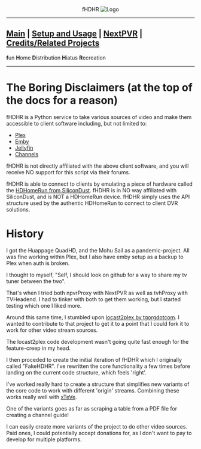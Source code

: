 <p align="center">fHDHR    <img src="images/logo.ico" alt="Logo"/></p>

---
[Main](README.md)  |  [Setup and Usage](Usage.md)  |  [NextPVR](Origin.md)  |  [Credits/Related Projects](Related-Projects.md)
---
**f**un
**H**ome
**D**istribution
**H**iatus
**R**ecreation

---

# The Boring Disclaimers (at the top of the docs for a reason)


fHDHR is a Python service to take various sources of video and make them accessible to client software including, but not limited to:

* [Plex](https://www.plex.tv/)
* [Emby](https://emby.media/)
* [Jellyfin](https://jellyfin.org/)
* [Channels](https://getchannels.com/)

fHDHR is not directly affiliated with the above client software, and you will receive NO support for this script via their forums.

fHDHR is able to connect to clients by emulating a piece of hardware called the [HDHomeRun from SiliconDust](https://www.silicondust.com/). fHDHR is in NO way affiliated with SiliconDust, and is NOT a HDHomeRun device. fHDHR simply uses the API structure used by the authentic HDHomeRun to connect to client DVR solutions.

# History

I got the Huappage QuadHD, and the Mohu Sail as a pandemic-project. All was fine working within Plex, but I also have emby setup as a backup to Plex when auth is broken.

I thought to myself, "Self, I should look on github for a way to share my tv tuner between the two".

That's when I tried both npvrProxy with NextPVR as well as tvhProxy with TVHeadend. I had to tinker with both to get them working, but I started testing which one I liked more.

Around this same time, I stumbled upon [locast2plex by tgorgdotcom](https://github.com/tgorgdotcom/locast2plex). I wanted to contribute to that project to get it to a point that I could fork it to work for other video stream sources.

The locast2plex code development wasn't going quite fast enough for the feature-creep in my head.

I then proceded to create the initial iteration of fHDHR which I originally called "FakeHDHR". I've rewritten the core functionality a few times before landing on the current code structure, which feels 'right'.

I've worked really hard to create a structure that simplifies new variants of the core code to work with different 'origin' streams. Combining these works really well with [xTeVe](https://github.com/xteve-project/xTeVe).

One of the variants goes as far as scraping a table from a PDF file for creating a channel guide!

I can easily create more variants of the project to do other video sources. Paid ones, I could potentially accept donations for, as I don't want to pay to develop for multiple platforms.
